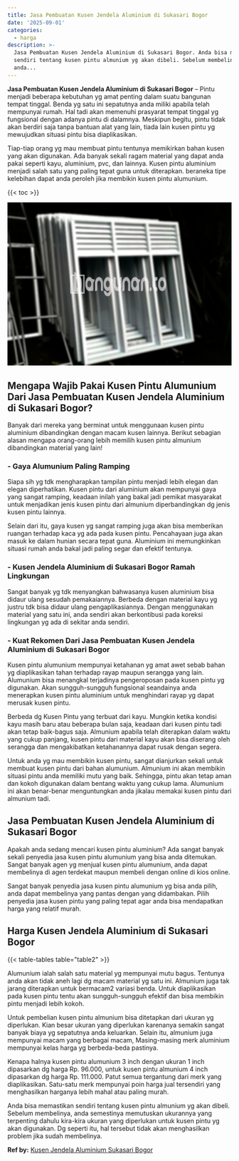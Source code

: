 ```yaml
---
title: Jasa Pembuatan Kusen Jendela Aluminium di Sukasari Bogor
date: '2025-09-01'
categories:
  - harga
description: >-
  Jasa Pembuatan Kusen Jendela Aluminium di Sukasari Bogor. Anda bisa memastikan
  sendiri tentang kusen pintu almunium yg akan dibeli. Sebelum membelinya,
  anda...
---
```


**Jasa Pembuatan Kusen Jendela Aluminium di Sukasari Bogor** – Pintu menjadi beberapa kebutuhan yg amat penting dalam suatu bangunan tempat tinggal. Benda yg satu ini sepatutnya anda miliki apabila telah mempunyai rumah. Hal tadi akan memenuhi prasyarat tempat tinggal yg fungsional dengan adanya pintu di dalamnya. Meskipun begitu, pintu tidak akan berdiri saja tanpa bantuan alat yang lain, tiada lain kusen pintu yg mewujudkan situasi pintu bisa diaplikasikan.

Tiap-tiap orang yg mau membuat pintu tentunya memikirkan bahan kusen yang akan digunakan. Ada banyak sekali ragam material yang dapat anda pakai seperti kayu, aluminium, pvc, dan lainnya. Kusen pintu aluminium menjadi salah satu yang paling tepat guna untuk diterapkan. beraneka tipe kelebihan dapat anda peroleh jika membikin kusen pintu alumunium.

{{< toc >}}

![Jasa Pembuatan Kusen Jendela Aluminium di Sukasari Bogor](/images/harga-kusen-jendela-alumunium-08.png)

## Mengapa Wajib Pakai Kusen Pintu Alumunium Dari Jasa Pembuatan Kusen Jendela Aluminium di Sukasari Bogor?

Banyak dari mereka yang berminat untuk menggunaan kusen pintu aluminium dibandingkan dengan macam kusen lainnya. Berikut sebagian alasan mengapa orang-orang lebih memilih kusen pintu almunium dibandingkan material yang lain!

### \- Gaya Alumunium Paling Ramping

Siapa sih yg tdk mengharapkan tampilan pintu menjadi lebih elegan dan elegan diperhatikan. Kusen pintu dari aluminium akan mempunyai gaya yang sangat ramping, keadaan inilah yang bakal jadi pemikat masyarakat untuk menjadikan jenis kusen pintu dari almunium diperbandingkan dg jenis kusen pintu lainnya.

Selain dari itu, gaya kusen yg sangat ramping juga akan bisa memberikan ruangan terhadap kaca yg ada pada kusen pintu. Pencahayaan juga akan masuk ke dalam hunian secara tepat guna. Aluminium ini memungkinkan situasi rumah anda bakal jadi paling segar dan efektif tentunya.

### \- Kusen Jendela Aluminium di Sukasari Bogor Ramah Lingkungan

Sangat banyak yg tdk menyangkan bahwasanya kusen aluminium bisa didaur ulang sesudah pemakaiannya. Berbeda dengan material kayu yg justru tdk bisa didaur ulang pengaplikasiannya. Dengan menggunakan material yang satu ini, anda sendiri akan berkontibusi pada koreksi lingkungan yg ada di sekitar anda sendiri.

### \- Kuat Rekomen Dari Jasa Pembuatan Kusen Jendela Aluminium di Sukasari Bogor

Kusen pintu alumunium mempunyai ketahanan yg amat awet sebab bahan yg diaplikasikan tahan terhadap rayap maupun serangga yang lain. Alumunium bisa menangkal terjadinya pengeroposan pada kusen pintu yg digunakan. Akan sungguh-sungguh fungsional seandainya anda menerapkan kusen pintu aluminium untuk menghindari rayap yg dapat merusak kusen pintu.

Berbeda dg Kusen Pintu yang terbuat dari kayu. Mungkin ketika kondisi kayu masih baru atau beberapa bulan saja, keadaan dari kusen pintu tadi akan tetap baik-bagus saja. Almunium apabila telah diterapkan dalam waktu yang cukup panjang, kusen pintu dari material kayu akan bisa diserang oleh serangga dan mengakibatkan ketahanannya dapat rusak dengan segera.

Untuk anda yg mau membikin kusen pintu, sangat dianjurkan sekali untuk membuat kusen pintu dari bahan alumunium. Almunium ini akan membikin situasi pintu anda memiliki mutu yang baik. Sehingga, pintu akan tetap aman dan kokoh digunakan dalam bentang waktu yang cukup lama. Alumunium ini akan benar-benar menguntungkan anda jikalau memakai kusen pintu dari almunium tadi.

## Jasa Pembuatan Kusen Jendela Aluminium di Sukasari Bogor

Apakah anda sedang mencari kusen pintu aluminium? Ada sangat banyak sekali penyedia jasa kusen pintu alumunium yang bisa anda ditemukan. Sangat banyak agen yg menjual kusen pintu alumunium, anda dapat membelinya di agen terdekat maupun membeli dengan online di kios online.

Sangat banyak penyedia jasa kusen pintu alumunium yg bisa anda pilih, anda dapat membelinya yang pantas dengan yang didambakan. Pilih penyedia jasa kusen pintu yang paling tepat agar anda bisa mendapatkan harga yang relatif murah.

## Harga Kusen Jendela Aluminium di Sukasari Bogor

{{< table-tables table="table2" >}}

Alumunium ialah salah satu material yg mempunyai mutu bagus. Tentunya anda akan tidak aneh lagi dg macam material yg satu ini. Almunium juga tak jarang diterapkan untuk bermacam2 variasi benda. Untuk diaplikasikan pada kusen pintu tentu akan sungguh-sungguh efektif dan bisa membikin pintu menjadi lebih kokoh.

Untuk pembelian kusen pintu almunium bisa ditetapkan dari ukuran yg diperlukan. Kian besar ukuran yang diperlukan karenanya semakin sangat banyak biaya yg sepatutnya anda keluarkan. Selain itu, almunium juga mempunyai macam yang berbagai macam, Masing-masing merk aluminium mempunyai kelas harga yg berbeda-beda pastinya.

Kenapa halnya kusen pintu alumunium 3 inch dengan ukuran 1 inch dipasarkan dg harga Rp. 96.000, untuk kusen pintu almunium 4 inch dipasarkan dg harga Rp. 111.000. Patut semua tergantung dari merk yang diaplikasikan. Satu-satu merk mempunyai poin harga jual tersendiri yang menghasilkan harganya lebih mahal atau paling murah.

Anda bisa memastikan sendiri tentang kusen pintu almunium yg akan dibeli. Sebelum membelinya, anda semestinya memutuskan ukurannya yang terpenting dahulu kira-kira ukuran yang diperlukan untuk kusen pintu yg akan digunakan. Dg seperti itu, hal tersebut tidak akan menghasilkan problem jika sudah membelinya.

**Ref by:** [Kusen Jendela Aluminium Sukasari Bogor](https://id.wikipedia.org/wiki/Kusen)
